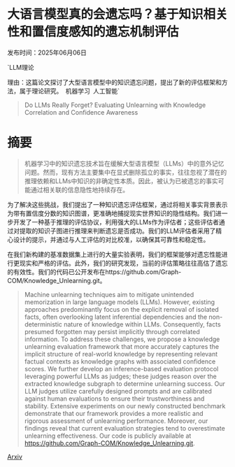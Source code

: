 # 大语言模型真的会遗忘吗？基于知识相关性和置信度感知的遗忘机制评估

发布时间：2025年06月06日

`LLM理论

理由：这篇论文探讨了大型语言模型中的知识遗忘问题，提出了新的评估框架和方法，属于理论研究。` `机器学习` `人工智能`

> Do LLMs Really Forget? Evaluating Unlearning with Knowledge Correlation and Confidence Awareness

# 摘要

> 机器学习中的知识遗忘技术旨在缓解大型语言模型（LLMs）中的意外记忆问题。然而，现有方法主要集中在显式删除孤立的事实，往往忽视了潜在的推理依赖和LLMs中知识的非确定性本质。因此，被认为已被遗忘的事实可能通过相关联的信息隐性地持续存在。

为了解决这些挑战，我们提出了一种知识遗忘评估框架，通过将相关事实背景表示为带有置信度分数的知识图谱，更准确地捕捉现实世界知识的隐性结构。我们进一步开发了一种基于推理的评估协议，利用强大的LLMs作为评估者；这些评估者通过对提取的知识子图进行推理来判断遗忘是否成功。我们的LLM评估者采用了精心设计的提示，并通过与人工评估的对比校准，以确保其可靠性和稳定性。

在我们新构建的基准数据集上进行的大量实验表明，我们的框架能够对遗忘性能进行更现实和严格的评估。此外，我们的研究发现，当前的评估策略往往高估了遗忘的有效性。我们的代码已公开发布在https://github.com/Graph-COM/Knowledge_Unlearning.git。

> Machine unlearning techniques aim to mitigate unintended memorization in large language models (LLMs). However, existing approaches predominantly focus on the explicit removal of isolated facts, often overlooking latent inferential dependencies and the non-deterministic nature of knowledge within LLMs. Consequently, facts presumed forgotten may persist implicitly through correlated information. To address these challenges, we propose a knowledge unlearning evaluation framework that more accurately captures the implicit structure of real-world knowledge by representing relevant factual contexts as knowledge graphs with associated confidence scores. We further develop an inference-based evaluation protocol leveraging powerful LLMs as judges; these judges reason over the extracted knowledge subgraph to determine unlearning success. Our LLM judges utilize carefully designed prompts and are calibrated against human evaluations to ensure their trustworthiness and stability. Extensive experiments on our newly constructed benchmark demonstrate that our framework provides a more realistic and rigorous assessment of unlearning performance. Moreover, our findings reveal that current evaluation strategies tend to overestimate unlearning effectiveness. Our code is publicly available at https://github.com/Graph-COM/Knowledge_Unlearning.git.

[Arxiv](https://arxiv.org/abs/2506.05735)